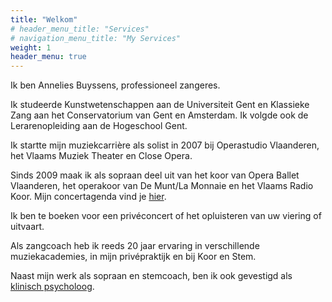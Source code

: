 ```yaml
---
title: "Welkom"
# header_menu_title: "Services"
# navigation_menu_title: "My Services"
weight: 1
header_menu: true
---
```


<!-- {{< figure src="/images/others/close_opera.jpg" width="200" alt="Annelies Buyssens" class="left" >}} -->

Ik ben Annelies Buyssens, professioneel zangeres.

Ik studeerde Kunstwetenschappen aan de Universiteit Gent en Klassieke Zang aan het Conservatorium van Gent en Amsterdam. Ik volgde ook de Lerarenopleiding aan de Hogeschool Gent.

Ik startte mijn muziekcarrière als solist in 2007 bij Operastudio Vlaanderen, het Vlaams Muziek Theater en Close Opera.

Sinds 2009 maak ik als sopraan deel uit van het koor van Opera Ballet Vlaanderen, het operakoor van De Munt/La Monnaie en het Vlaams Radio Koor. Mijn concertagenda vind je [hier](/concertagenda).

Ik ben te boeken voor een privéconcert of het opluisteren van uw viering of uitvaart.

Als zangcoach heb ik reeds 20 jaar ervaring in verschillende muziekacademies, in mijn privépraktijk en bij Koor en Stem. 

Naast mijn werk als sopraan en stemcoach, ben ik ook gevestigd als [klinisch psycholoog](/psycholoog).